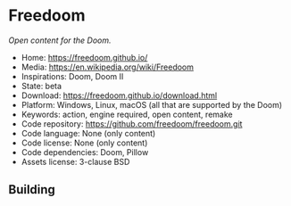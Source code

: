 # Freedoom

_Open content for the Doom._

- Home: https://freedoom.github.io/
- Media: https://en.wikipedia.org/wiki/Freedoom
- Inspirations: Doom, Doom II
- State: beta
- Download: https://freedoom.github.io/download.html
- Platform: Windows, Linux, macOS (all that are supported by the Doom)
- Keywords: action, engine required, open content, remake
- Code repository: https://github.com/freedoom/freedoom.git
- Code language: None (only content)
- Code license: None (only content)
- Code dependencies: Doom, Pillow
- Assets license: 3-clause BSD

## Building
